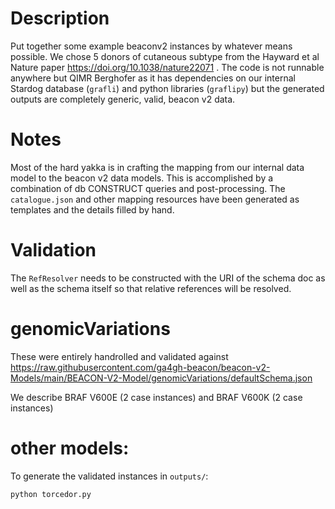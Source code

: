# Description

Put together some example beaconv2 instances by whatever means possible. We
chose 5 donors of cutaneous subtype from the Hayward et al Nature paper
https://doi.org/10.1038/nature22071 . The code is not runnable anywhere but
QIMR Berghofer as it has dependencies on our internal Stardog database
(`grafli`) and python libraries (`graflipy`) but the generated outputs are
completely generic, valid, beacon v2 data.

# Notes 

Most of the hard yakka is in crafting the mapping from our internal data model
to the beacon v2 data models. This is accomplished by a combination of db
CONSTRUCT queries and post-processing. The `catalogue.json` and other mapping
resources have been generated as templates and the details filled by hand.

# Validation

The `RefResolver` needs to be constructed with the URI of the schema doc as well
as the schema itself so that relative references will be resolved.

# genomicVariations

These were entirely handrolled and validated against https://raw.githubusercontent.com/ga4gh-beacon/beacon-v2-Models/main/BEACON-V2-Model/genomicVariations/defaultSchema.json

We describe BRAF V600E (2 case instances) and BRAF V600K (2 case instances)

# other models:

To generate the validated instances in `outputs/`:

    python torcedor.py

